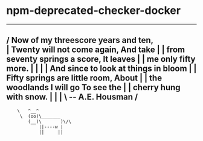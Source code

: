# npm-deprecated-checker-docker

 _________________________________________ 
/ Now of my threescore years and ten,     \
| Twenty will not come again, And take    |
| from seventy springs a score, It leaves |
| me only fifty more.                     |
|                                         |
| And since to look at things in bloom    |
| Fifty springs are little room, About    |
| the woodlands I will go To see the      |
| cherry hung with snow.                  |
|                                         |
\ -- A.E. Housman                         /
 ----------------------------------------- 
        \   ^__^
         \  (oo)\_______
            (__)\       )\/\
                ||----w |
                ||     ||

